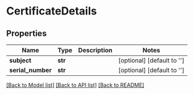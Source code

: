 # CertificateDetails

## Properties
Name | Type | Description | Notes
------------ | ------------- | ------------- | -------------
**subject** | **str** |  | [optional] [default to '']
**serial_number** | **str** |  | [optional] [default to '']

[[Back to Model list]](../README.md#documentation-for-models) [[Back to API list]](../README.md#documentation-for-api-endpoints) [[Back to README]](../README.md)


